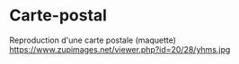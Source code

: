 # Carte-postal
Reproduction d'une carte postale (maquette) 
https://www.zupimages.net/viewer.php?id=20/28/yhms.jpg
